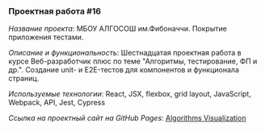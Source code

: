 ### Проектная работа #16

*Название проекта*: МБОУ АЛГОСОШ им.Фибоначчи. Покрытие приложения тестами.

*Описание и функциональность*: Шестнадцатая проектная работа в курсе Веб-разработчик плюс по теме "Алгоритмы, тестирование, ФП и др.". Создание unit- и E2E-тестов для компонентов и функционала страниц.

*Используемые технологии*: React, JSX, flexbox, grid layout, JavaScript, Webpack, API, Jest, Cypress

*Ссылка на проектный сайт на GitHub Pages*: [Algorithms Visualization](https://dariarus.github.io/algorithms/)
